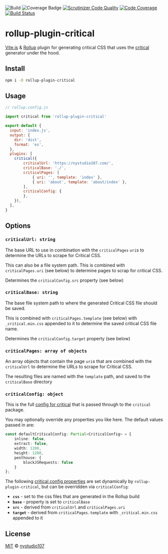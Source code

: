 ![Build](https://github.com/nystudio107/rollup-plugin-critical/actions/workflows/node.js.yml/badge.svg)
![Coverage Badge](https://img.shields.io/endpoint?url=https://gist.githubusercontent.com/khalwat/550f6ee414a26e0c8eae7cb6af3c214e/raw/rollup-plugin-critical__heads_master.json)
[![Scrutinizer Code Quality](https://scrutinizer-ci.com/g/nystudio107/rollup-plugin-critical/badges/quality-score.png?b=master)](https://scrutinizer-ci.com/g/nystudio107/rollup-plugin-critical/?branch=master)
[![Code Coverage](https://scrutinizer-ci.com/g/nystudio107/rollup-plugin-critical/badges/coverage.png?b=master)](https://scrutinizer-ci.com/g/nystudio107/rollup-plugin-critical/?branch=master)
[![Build Status](https://scrutinizer-ci.com/g/nystudio107/rollup-plugin-critical/badges/build.png?b=master)](https://scrutinizer-ci.com/g/nystudio107/rollup-plugin-critical/build-status/master)

# rollup-plugin-critical

[Vite.js](https://vitejs.dev/) & [Rollup](https://rollupjs.org/) plugin for generating critical CSS that uses the [critical](https://github.com/addyosmani/critical) generator under the hood.

## Install

```bash
npm i -D rollup-plugin-critical
```

## Usage

```js
// rollup.config.js

import critical from 'rollup-plugin-critical'

export default {
  input: 'index.js',
  output: {
    dir: 'dist',
    format: 'es',
  },
  plugins: [
    critical({
        criticalUrl: 'https://nystudio107.com/',
        criticalBase: './',
        criticalPages: [
            { uri: '', template: 'index' },
            { uri: 'about', template: 'about/index' },
        ],
        criticalConfig: {
        },
    }),
  ],
}
```

## Options

### `criticalUrl: string`

The base URL to use in combination with the `criticalPages` `uri`s to determine the URLs to scrape for Critical CSS.

This can also be a file system path. This is combined with `criticalPages.uri` (see below) to determine pages to scrap for critical CSS.

Determines the `criticalConfig.src` property (see below)

### `criticalBase: string`

The base file system path to where the generated Critical CSS file should be saved.

This is combined with `criticalPages.template` (see below) with `_critical.min.css` appended to it to determine the saved critical CSS file name.

Determines the `criticalConfig.target` property (see below)

### `criticalPages: array of objects`

An array objects that contain the page `uri`s that are combined with the `criticalUrl` to determine the URLs to scrape for Critical CSS.

The resulting files are named with the `template` path, and saved to the `criticalBase` directory

### `criticalConfig: object`

This is the full [config for critical](https://github.com/addyosmani/critical#options) that is passed through to the `critical` package.

You may optionally override any properties you like here. The default values passed in are:

```ts
const defaultCriticalConfig: Partial<CriticalConfig> = {
    inline: false,
    extract: false,
    width: 1200,
    height: 1200,
    penthouse: {
        blockJSRequests: false
    }
};
```

The following [critical config properties](https://github.com/addyosmani/critical#options) are set dynamically by `rollup-plugin-critical`, but can be overridden via `criticalConfig`:

- **`css`** - set to the css files that are generated in the Rollup build
- **`base`** - property is set to `criticalBase`
- **`src`** - derived from `criticalUrl` and `criticalPages.uri`
- **`target`** - derived from `criticalPages.template` with `_critical.min.css` appended to it

## License

[MIT](LICENSE) © [nystudio107](https://nystudio107.com)
